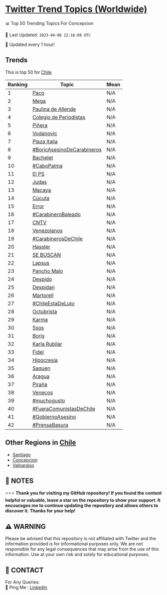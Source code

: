 [Twitter Trend Topics (Worldwide)](https://github.com/ErcinDedeoglu/Twitter-Trend-Topics)
==========


📊 Top 50 Trending Topics For Concepcion

📆 Last Updated: `2023-04-06 22:16:08 UTC`

🔧 Updated every 1 hour!


## Trends

This is top 50 for [Chile](</Chile>)

| Ranking | Topic | Mean |
| ------- | ------------ | ------------ |
| 1 | [Paco](http://twitter.com/search?q=Paco) | N/A |
| 2 | [Mega](http://twitter.com/search?q=Mega) | N/A |
| 3 | [Paulina de Allende](http://twitter.com/search?q=Paulina+de+Allende) | N/A |
| 4 | [Colegio de Periodistas](http://twitter.com/search?q=Colegio+de+Periodistas) | N/A |
| 5 | [Piñera](http://twitter.com/search?q=Pi%c3%b1era) | N/A |
| 6 | [Vodanovic](http://twitter.com/search?q=Vodanovic) | N/A |
| 7 | [Plaza Italia](http://twitter.com/search?q=Plaza+Italia) | N/A |
| 8 | [#BoricAsesinoDeCarabineros](http://twitter.com/search?q=%23BoricAsesinoDeCarabineros) | N/A |
| 9 | [Bachelet](http://twitter.com/search?q=Bachelet) | N/A |
| 10 | [#CaboPalma](http://twitter.com/search?q=%23CaboPalma) | N/A |
| 11 | [El PS](http://twitter.com/search?q=El+PS) | N/A |
| 12 | [Judas](http://twitter.com/search?q=Judas) | N/A |
| 13 | [Macaya](http://twitter.com/search?q=Macaya) | N/A |
| 14 | [Cúcuta](http://twitter.com/search?q=C%c3%bacuta) | N/A |
| 15 | [Error](http://twitter.com/search?q=Error) | N/A |
| 16 | [#CarabineroBaleado](http://twitter.com/search?q=%23CarabineroBaleado) | N/A |
| 17 | [CNTV](http://twitter.com/search?q=CNTV) | N/A |
| 18 | [Venezolanos](http://twitter.com/search?q=Venezolanos) | N/A |
| 19 | [#CarabinerosDeChile](http://twitter.com/search?q=%23CarabinerosDeChile) | N/A |
| 20 | [Hassler](http://twitter.com/search?q=Hassler) | N/A |
| 21 | [SE BUSCAN](http://twitter.com/search?q=SE+BUSCAN) | N/A |
| 22 | [Lapsus](http://twitter.com/search?q=Lapsus) | N/A |
| 23 | [Pancho Malo](http://twitter.com/search?q=Pancho+Malo) | N/A |
| 24 | [Despido](http://twitter.com/search?q=Despido) | N/A |
| 25 | [Despidan](http://twitter.com/search?q=Despidan) | N/A |
| 26 | [Martorell](http://twitter.com/search?q=Martorell) | N/A |
| 27 | [#ChileEstaDeLuto](http://twitter.com/search?q=%23ChileEstaDeLuto) | N/A |
| 28 | [Octubrista](http://twitter.com/search?q=Octubrista) | N/A |
| 29 | [Karma](http://twitter.com/search?q=Karma) | N/A |
| 30 | [5sos](http://twitter.com/search?q=5sos) | N/A |
| 31 | [Boris](http://twitter.com/search?q=Boris) | N/A |
| 32 | [Karla Rubilar](http://twitter.com/search?q=Karla+Rubilar) | N/A |
| 33 | [Fidel](http://twitter.com/search?q=Fidel) | N/A |
| 34 | [Hipocresía](http://twitter.com/search?q=Hipocres%c3%ada) | N/A |
| 35 | [Saquen](http://twitter.com/search?q=Saquen) | N/A |
| 36 | [Aragua](http://twitter.com/search?q=Aragua) | N/A |
| 37 | [Piraña](http://twitter.com/search?q=Pira%c3%b1a) | N/A |
| 38 | [Venecos](http://twitter.com/search?q=Venecos) | N/A |
| 39 | [#muchogusto](http://twitter.com/search?q=%23muchogusto) | N/A |
| 40 | [#FueraComunistasDeChile](http://twitter.com/search?q=%23FueraComunistasDeChile) | N/A |
| 41 | [#GobiernoAsesino](http://twitter.com/search?q=%23GobiernoAsesino) | N/A |
| 42 | [#PrensaBasura](http://twitter.com/search?q=%23PrensaBasura) | N/A |



## Other Regions in [Chile](</Chile>)

* [Santiago](</Chile/Santiago.md>)
* [Concepcion](</Chile/Concepcion.md>)
* [Valparaiso](</Chile/Valparaiso.md>)



## 📝 NOTES

⭐⭐⭐ **Thank you for visiting my GitHub repository! If you found the content helpful or valuable, leave a star on the repository to show your support. It encourages me to continue updating the repository and allows others to discover it. Thanks for your help!**


## ⚠️ WARNING

Please be advised that this repository is not affiliated with Twitter and the information provided is for informational purposes only. We are not responsible for any legal consequences that may arise from the use of this information. Use at your own risk and solely for educational purposes.


## 📨 CONTACT

 For Any Queries:  
            🏓 Ping Me : [LinkedIn](https://www.linkedin.com/in/ercindedeoglu/)
